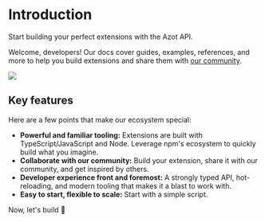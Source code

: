 # Introduction

Start building your perfect extensions with the Azot API.

Welcome, developers! Our docs cover guides, examples, references, and more to help you build extensions and share them with [our community](https://discord.gg/fHMgAgc7gU).

![](/introduction-hello-world.png)

## Key features

Here are a few points that make our ecosystem special:

- **Powerful and familiar tooling:** Extensions are built with TypeScript/JavaScript and Node. Leverage npm's ecosystem to quickly build what you imagine.
- **Collaborate with our community:** Build your extension, share it with our community, and get inspired by others.
- **Developer experience front and foremost:** A strongly typed API, hot-reloading, and modern tooling that makes it a blast to work with.
- **Easy to start, flexible to scale:** Start with a simple script.

Now, let's build 💪
